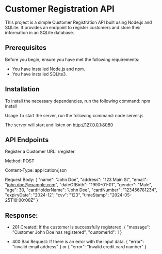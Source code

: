 # Customer Registration API

This project is a simple Customer Registration API built using Node.js and SQLite. It provides an endpoint to register customers and store their information in an SQLite database.

## Prerequisites

Before you begin, ensure you have met the following requirements:

- You have installed Node.js and npm.
- You have installed SQLite3.

## Installation

To install the necessary dependencies, run the following command:
npm install

Usage
To start the server, run the following command:
node server.js

The server will start and listen on http://127.0.0.1:8080

## API Endpoints
Register a Customer
URL: /register

Method: POST

Content-Type: application/json

Request Body:
{
    "name": "John Doe",
    "address": "123 Main St",
    "email": "john.doe@example.com",
    "dateOfBirth": "1990-01-01",
    "gender": "Male",
    "age": 30,
    "cardHolderName": "John Doe",
    "cardNumber": "123456781234",
    "expiryDate": "2024-12",
    "cvv": "123",
    "timeStamp": "2024-05-25T10:00:00Z"
}

## Response:

- 201 Created: If the customer is successfully registered.
{
    "message": "Customer John Doe has registered",
    "customerId": 1
}

- 400 Bad Request: If there is an error with the input data.
{
    "error": "Invalid email address"
}
or
{
    "error": "Invalid credit card number"
}
